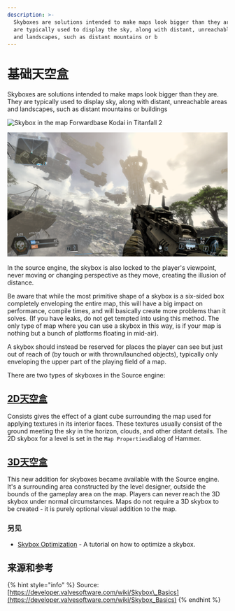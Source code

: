 ```yaml
---
description: >-
  Skyboxes are solutions intended to make maps look bigger than they are. They
  are typically used to display the sky, along with distant, unreachable areas
  and landscapes, such as distant mountains or b
---
```


# 基础天空盒

Skyboxes are solutions intended to make maps look bigger than they are. They are typically used to display sky, along with distant, unreachable areas and landscapes, such as distant mountains or buildings

![Skybox in the map Forwardbase Kodai in Titanfall 2](../../../.gitbook/assets/desktop-screenshot-2020.03.05-17.44.46.45.png)

![Skybox in the map Fracture in Titanfall 2](../../../.gitbook/assets/a92bqwf.png)

In the source engine, the skybox is also locked to the player's viewpoint, never moving or changing perspective as they move, creating the illusion of distance.

Be aware that while the most primitive shape of a skybox is a six-sided box completely enveloping the entire map, this will have a big impact on performance, compile times, and will basically create more problems than it solves. \(If you have leaks, do not get tempted into using this method. The only type of map where you can use a skybox in this way, is if your map is nothing but a bunch of platforms floating in mid-air\).

A skybox should instead be reserved for places the player can see but just out of reach of \(by touch or with thrown/launched objects\), typically only enveloping the upper part of the playing field of a map.

There are two types of skyboxes in the Source engine:

## [2D天空盒](2d-skybox.md)

Consists gives the effect of a giant cube surrounding the map used for applying textures in its interior faces. These textures usually consist of the ground meeting the sky in the horizon, clouds, and other distant details. The 2D skybox for a level is set in the `Map Properties`dialog of Hammer.

## [3D天空盒](3d-skybox.md)

This new addition for skyboxes became available with the Source engine. It's a surrounding area constructed by the level designer, outside the bounds of the gameplay area on the map. Players can never reach the 3D skybox under normal circumstances. Maps do not require a 3D skybox to be created - it is purely optional visual addition to the map.

### 另见

* [Skybox Optimization](https://developer.valvesoftware.com/wiki/Skybox_Optimization) - A tutorial on how to optimize a skybox.

## 来源和参考

{% hint style="info" %}
Source: [https://developer.valvesoftware.com/wiki/Skybox\_Basics](https://developer.valvesoftware.com/wiki/Skybox_Basics)
{% endhint %}







